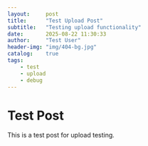 ```yaml
---
layout:     post
title:      "Test Upload Post"
subtitle:   "Testing upload functionality"
date:       2025-08-22 11:30:33
author:     "Test User"
header-img: "img/404-bg.jpg"
catalog:    true
tags:
    - test
    - upload
    - debug
---
```

# Test Post

This is a test post for upload testing.